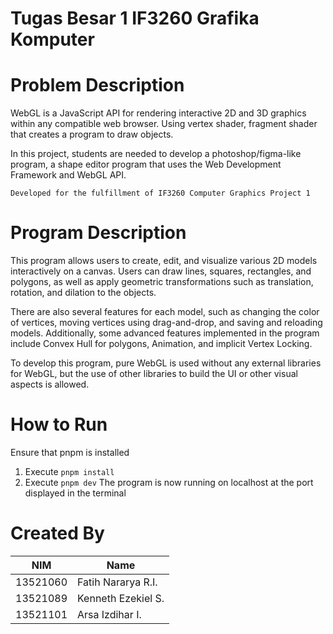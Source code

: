 # Tugas Besar 1 IF3260 Grafika Komputer

# Problem Description

WebGL is a JavaScript API for rendering interactive 2D and 3D graphics within any compatible web browser. Using vertex shader, fragment shader that creates a program to draw objects.

In this project, students are needed to develop a photoshop/figma-like program, a shape editor program that uses the Web Development Framework and WebGL API.

`Developed for the fulfillment of IF3260 Computer Graphics Project 1`

# Program Description

This program allows users to create, edit, and visualize various 2D models interactively on a canvas. Users can draw lines, squares, rectangles, and polygons, as well as apply geometric transformations such as translation, rotation, and dilation to the objects.

There are also several features for each model, such as changing the color of vertices, moving vertices using drag-and-drop, and saving and reloading models. Additionally, some advanced features implemented in the program include Convex Hull for polygons, Animation, and implicit Vertex Locking.

To develop this program, pure WebGL is used without any external libraries for WebGL, but the use of other libraries to build the UI or other visual aspects is allowed.

# How to Run

Ensure that pnpm is installed

1. Execute `pnpm install`
2. Execute `pnpm dev`
The program is now running on localhost at the port displayed in the terminal

# Created By

| NIM      | Name               |
| -------- | ------------------ |
| 13521060 | Fatih Nararya R.I. |
| 13521089 | Kenneth Ezekiel S. |
| 13521101 | Arsa Izdihar I.    |

